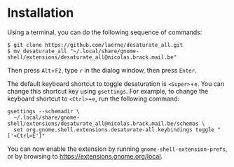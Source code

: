 Installation
============

Using a terminal, you can do the following sequence of commands:

```
$ git clone https://github.com/laerne/desaturate_all.git
$ mv desaturate_all "~/.local/share/gnome-shell/extensions/desaturate_all@nicolas.brack.mail.be"
```

Then press `Alt`+`F2`, type `r` in the dialog window, then press `Enter`.

The default keyboard shortcut to toggle desaturation is `<Super>`+`e`. You can
change this shortcut key using `gsettings`. For example, to change the keyboard
shortcut to `<Ctrl>`+`e`, run the following command:

```
gsettings --schemadir \
  ~/.local/share/gnome-shell/extensions/desaturate_all@nicolas.brack.mail.be/schemas \
  set org.gnome.shell.extensions.desaturate-all.keybindings toggle "['<Ctrl>E']"
```

You can now enable the extension by running `gnome-shell-extension-prefs`, or by
browsing to https://extensions.gnome.org/local.

